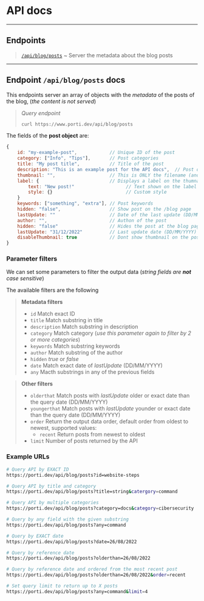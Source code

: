
# API docs

----------------------------------------------------------

## Endpoints

> [`/api/blog/posts`](#endpoint-apiblogposts-docs) ~ Server the metadata about the blog posts

----------------------------------------------------------

## Endpoint `/api/blog/posts` docs

This endpoints server an array of objects with the *metadata* of the posts of the blog, (*the content is not served*)

> *Query endpoint*
> ```sh
> curl https://www.porti.dev/api/blog/posts
> ```

The fields of the **post object** are:
```js
{
    id: "my-example-post",            // Unique ID of the post
    category: ["Info", "Tips"],       // Post categories
    title: "My post title",           // Title of the post
    description: "This is an example post for the API docs",  // Post description
    thumbnail: "",                    // This is ONLY the filename (and extension) of the image in the /public/assets/blog/thumnails/* path    
    label: {                          // Displays a label on the thumnail
        text: "New post!"                   // Text shown on the label
        style: {}                           // Custom style
    }    
    keywords: ["something", "extra"], // Post keywords
    hidden: "false",                  // Show post on the /blog page
    lastUpdate: ""                    // Date of the last update (DD/MM/YYYY) 
    author: "",                       // Authon of the post
    hidden: "false"                   // Hides the post at the blog page but not at the API
    lastUpdate: "31/12/2022"          // Last update date (DD/MM/YYYY)
    disableThumbnail: true            // Dont show thumbnail on the post
}
```

### Parameter filters

We can set some parameters to filter the output data (*string fields are **not** case sensitive*)

The available filters are the following

> **Metadata filters**
> 
> - `id`  Match exact ID
> - `title`  Match substring in title
> - `description`  Match substring in description
> - `category`  Match category (*use this parameter again to filter by 2 or more categories*)
> - `keywords`  Match substring keywords
> - `author`  Match substring of the author
> - `hidden`  *true* or *false*
> - `date`  Match exact date of *lastUpdate* (DD/MM/YYYY)
> - `any` Macth substrings in any of the previous fields
  
> **Other filters**
> 
> - `olderthat`  Match posts with *lastUpdate* older or exact date than the query date (DD/MM/YYYY)
> - `youngerthat`  Match posts with *lastUpdate* younder or exact date than the query date (DD/MM/YYYY)
> - `order`  Return the output data order, default order from oldest to newest, supported values:
>   - `recent`  Return posts from newest to oldest
> - `limit`  Number of posts returned by the API

### Example URLs
```sh
# Query API by EXACT ID
https://porti.dev/api/blog/posts?id=website-steps
```
```sh
# Query API by title and category
https://porti.dev/api/blog/posts?title=string&catergory=command
```
```sh
# Query API by multiple categories
https://porti.dev/api/blog/posts?category=docs&category=cibersecurity
```
```sh
# Query by any field with the given substring
https://porti.dev/api/blog/posts?any=command
```
```sh
# Query by EXACT date
https://porti.dev/api/blog/posts?date=26/08/2022
```
```sh
# Query by reference date
https://porti.dev/api/blog/posts?olderthan=26/08/2022
```
```sh
# Query by reference date and ordered from the most recent post
https://porti.dev/api/blog/posts?olderthan=26/08/2022&order=recent
```
```sh
# Set query limit to return up to X posts
https://porti.dev/api/blog/posts?any=command&limit=4
```